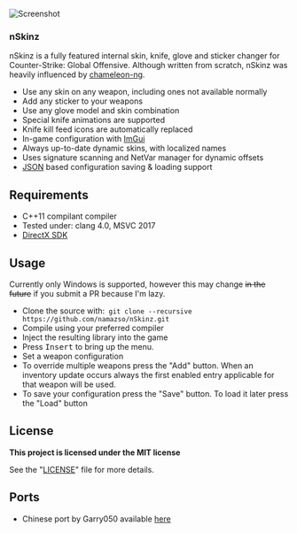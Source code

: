 ![Screenshot](http://i.imgur.com/KfnFQrX.jpg)

### nSkinz

nSkinz is a fully featured internal skin, knife, glove and sticker changer for Counter-Strike: Global Offensive. Although written from scratch, nSkinz was heavily influenced by [chameleon-ng](https://github.com/emskye96/chameleon-ng).

* Use any skin on any weapon, including ones not available normally
* Add any sticker to your weapons
* Use any glove model and skin combination
* Special knife animations are supported
* Knife kill feed icons are automatically replaced
* In-game configuration with [ImGui](https://github.com/ocornut/imgui)
* Always up-to-date dynamic skins, with localized names
* Uses signature scanning and NetVar manager for dynamic offsets
* [JSON](https://github.com/nlohmann/json) based configuration saving & loading support

## Requirements

* C++11 compilant compiler
* Tested under: clang 4.0, MSVC 2017
* [DirectX SDK](https://www.microsoft.com/en-ca/download/details.aspx?id=6812)

## Usage

Currently only Windows is supported, however this may change ~~in the future~~ if you submit a PR because I'm lazy.

* Clone the source with:```
git clone --recursive https://github.com/namazso/nSkinz.git```
* Compile using your preferred compiler
* Inject the resulting library into the game
* Press <kbd>Insert</kbd> to bring up the menu.
* Set a weapon configuration
* To override multiple weapons press the "Add" button. When an inventory update occurs always the first enabled entry applicable for that weapon will be used.
* To save your configuration press the "Save" button. To load it later press the "Load" button

## License

**This project is licensed under the MIT license**

See the "[LICENSE](https://github.com/namazso/nSkinz/blob/master/LICENSE)" file for more details.

## Ports

* Chinese port by Garry050 available [here](https://github.com/Garry050/nSkinz/tree/zh-CN)
